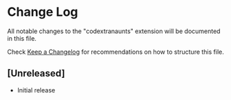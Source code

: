 # Change Log

All notable changes to the "codextranaunts" extension will be documented in this file.

Check [Keep a Changelog](http://keepachangelog.com/) for recommendations on how to structure this file.

## [Unreleased]

- Initial release